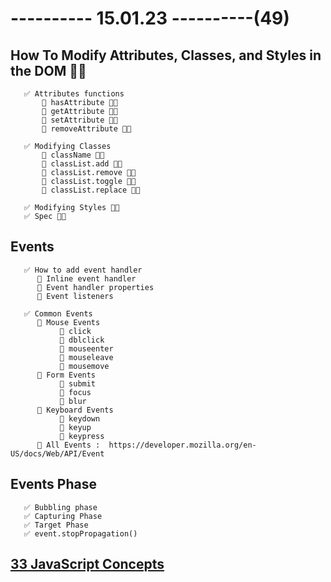 # ---------- 15.01.23 ----------(49)

## How To Modify Attributes, Classes, and Styles in the DOM 👍🏻

       ✅ Attributes functions
           🔷 hasAttribute 👍🏻
           🔷 getAttribute 👍🏻
           🔷 setAttribute 👍🏻
           🔷 removeAttribute 👍🏻

       ✅ Modifying Classes
           🔷 className 👍🏻
           🔷 classList.add 👍🏻
           🔷 classList.remove 👍🏻
           🔷 classList.toggle 👍🏻
           🔷 classList.replace 👍🏻

       ✅ Modifying Styles 👍🏻
       ✅ Spec 👍🏻

## Events

       ✅ How to add event handler  
          🔷 Inline event handler
          🔷 Event handler properties
          🔷 Event listeners

       ✅ Common Events
          🔷 Mouse Events
               🎁 click
               🎁 dblclick
               🎁 mouseenter
               🎁 mouseleave
               🎁 mousemove
          🔷 Form Events
               🎁 submit
               🎁 focus
               🎁 blur
          🔷 Keyboard Events
               🎁 keydown
               🎁 keyup
               🎁 keypress
          🔷 All Events :  https://developer.mozilla.org/en-US/docs/Web/API/Event

## Events Phase

       ✅ Bubbling phase
       ✅ Capturing Phase
       ✅ Target Phase
       ✅ event.stopPropagation()

## [33 JavaScript Concepts](https://github.com/leonardomso/33-js-concepts)
